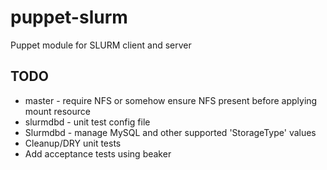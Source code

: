 # puppet-slurm

Puppet module for SLURM client and server

## TODO

* master - require NFS or somehow ensure NFS present before applying mount resource
* slurmdbd - unit test config file
* Slurmdbd - manage MySQL and other supported 'StorageType' values
* Cleanup/DRY unit tests
* Add acceptance tests using beaker

